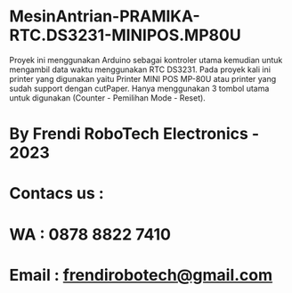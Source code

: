 # MesinAntrian-PRAMIKA-RTC.DS3231-MINIPOS.MP80U
Proyek ini menggunakan Arduino sebagai kontroler utama kemudian untuk mengambil data waktu menggunakan RTC DS3231. Pada proyek kali ini printer yang digunakan yaitu Printer MINI POS MP-80U atau printer yang sudah support dengan cutPaper. Hanya menggunakan 3 tombol utama untuk digunakan (Counter - Pemilihan Mode - Reset).


# By Frendi RoboTech Electronics - 2023
# Contacs us : 
# WA    : 0878 8822 7410
# Email : frendirobotech@gmail.com

